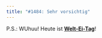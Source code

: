 ```yaml
---
title: "#1484: Sehr vorsichtig"
---
```


P.S.:
WUhuu! Heute ist <a href="http://www.fonflatter.de/kalender"><strong>Welt-Ei-Tag</strong></a>!

